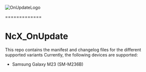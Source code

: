 ![OnUpdateLogo](https://raw.githubusercontent.com/ShaDisNX255/OnUpdate/a52q/img/icon.png)

=============

# NcX_OnUpdate

This repo contains the manifest and changelog files for the different supported variants
Currently, the following devices are supported:
- Samsung Galaxy M23 (SM-M236B)
